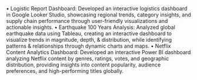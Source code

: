 • Logistic Report Dashboard: Developed an interactive logistics dashboard in Google Looker Studio, showcasing regional trends, category insights, and supply chain performance through user-friendly visualizations and actionable insights.
•	Earthquake 100 Years Analysis: Analyzed global earthquake data using Tableau, creating an interactive dashboard to visualize trends in magnitude, depth, & distribution, while identifying patterns & relationships through dynamic charts and maps.
•	Netflix Content Analytics Dashboard: Developed an interactive Power BI dashboard analyzing Netflix content by genres, ratings, votes, and geographic distribution, providing insights into content popularity, audience preferences, and high-performing titles globally.
